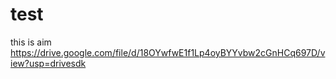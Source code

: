 # test
this is aim
https://drive.google.com/file/d/18OYwfwE1f1Lp4oyBYYvbw2cGnHCq697D/view?usp=drivesdk
